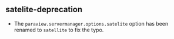 ## satelite-deprecation

* The `paraview.servermanager.options.satelite` option has been renamed to
  `satellite` to fix the typo.
